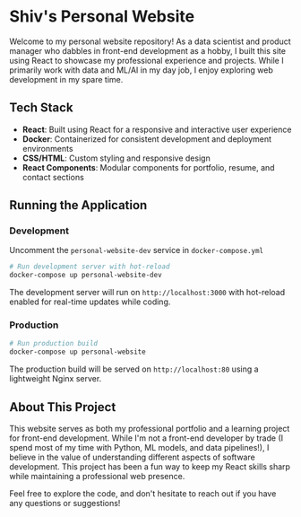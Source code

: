 # Shiv's Personal Website

Welcome to my personal website repository! As a data scientist and product manager who dabbles in front-end development as a hobby, I built this site using React to showcase my professional experience and projects. While I primarily work with data and ML/AI in my day job, I enjoy exploring web development in my spare time.

## Tech Stack
- **React**: Built using React for a responsive and interactive user experience
- **Docker**: Containerized for consistent development and deployment environments
- **CSS/HTML**: Custom styling and responsive design
- **React Components**: Modular components for portfolio, resume, and contact sections

## Running the Application

### Development
Uncomment the `personal-website-dev` service in `docker-compose.yml`
```bash
# Run development server with hot-reload
docker-compose up personal-website-dev
```
The development server will run on `http://localhost:3000` with hot-reload enabled for real-time updates while coding.

### Production
```bash
# Run production build
docker-compose up personal-website
```
The production build will be served on `http://localhost:80` using a lightweight Nginx server.

## About This Project
This website serves as both my professional portfolio and a learning project for front-end development. While I'm not a front-end developer by trade (I spend most of my time with Python, ML models, and data pipelines!), I believe in the value of understanding different aspects of software development. This project has been a fun way to keep my React skills sharp while maintaining a professional web presence.

Feel free to explore the code, and don't hesitate to reach out if you have any questions or suggestions!

